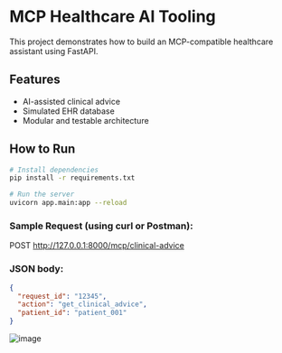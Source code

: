 # MCP Healthcare AI Tooling

This project demonstrates how to build an MCP-compatible healthcare assistant using FastAPI.

## Features
- AI-assisted clinical advice
- Simulated EHR database
- Modular and testable architecture

## How to Run

```bash
# Install dependencies
pip install -r requirements.txt

# Run the server
uvicorn app.main:app --reload
```

### Sample Request (using curl or Postman):
POST http://127.0.0.1:8000/mcp/clinical-advice

### JSON body:

```json
{
  "request_id": "12345",
  "action": "get_clinical_advice",
  "patient_id": "patient_001"
}
```

![image](https://github.com/user-attachments/assets/3bf02e6e-6d6d-4824-bf46-9730760e1f7c)
